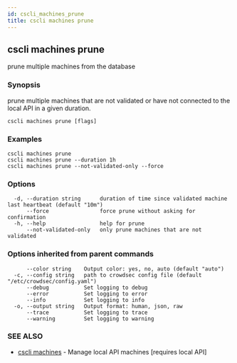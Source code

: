 ```yaml
---
id: cscli_machines_prune
title: cscli machines prune
---
```

## cscli machines prune

prune multiple machines from the database

### Synopsis

prune multiple machines that are not validated or have not connected to the local API in a given duration.

```
cscli machines prune [flags]
```

### Examples

```
cscli machines prune
cscli machines prune --duration 1h
cscli machines prune --not-validated-only --force
```

### Options

```
  -d, --duration string      duration of time since validated machine last heartbeat (default "10m")
      --force                force prune without asking for confirmation
  -h, --help                 help for prune
      --not-validated-only   only prune machines that are not validated
```

### Options inherited from parent commands

```
      --color string    Output color: yes, no, auto (default "auto")
  -c, --config string   path to crowdsec config file (default "/etc/crowdsec/config.yaml")
      --debug           Set logging to debug
      --error           Set logging to error
      --info            Set logging to info
  -o, --output string   Output format: human, json, raw
      --trace           Set logging to trace
      --warning         Set logging to warning
```

### SEE ALSO

* [cscli machines](/cscli/cscli_machines.md)	 - Manage local API machines [requires local API]

